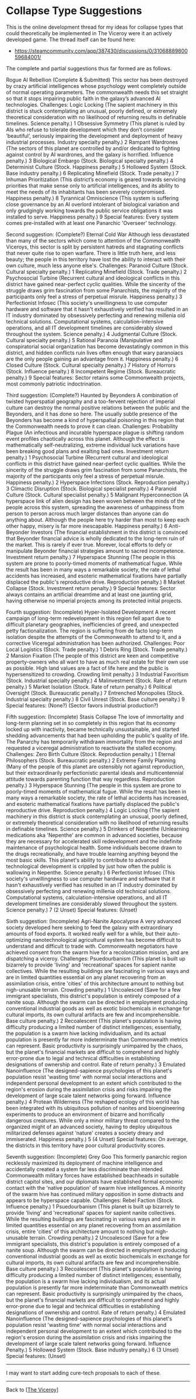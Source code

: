 # Collapse Type Suggestions

This is the online development thread for my ideas for collapse types that could theoretically be implemented in The Viceroy were it an actively developed game.  The thread itself can be found here:
* https://steamcommunity.com/app/387430/discussions/0/3106888980059684001/

The complete and partial suggestions thus far formed are as follows.

Rogue AI Rebellion (Complete & Submitted)
This sector has been destroyed by crazy artificial intelligences whose psychology went completely outside of normal operating parameters. The commonwealth needs this set straight so that it stops impairing public faith in the galaxy’s advanced AI technologies.
Challenges:
Logic Locking (The sapient machinery in this district is stuck contemplating an unusual, poorly defined, or extremely theoretical consideration with no likelihood of returning results in definable timelines. Science penalty.)  1
Obsessive Symmetry (This planet is ruled by AIs who refuse to tolerate development which they don’t consider ‘beautiful’, seriously impairing the development and deployment of heavy industrial processes. Industry specialty penalty.)  2
Rampant Wardrones (The sectors of this planet are controlled by and/or dedicated to fighting against control by AI wardrones, and the galaxy is horrified. Influence penalty.)  3
Biological Embargo (Stock. Biological specialty penalty.)  4
Determinist Culture (Stock. Happiness penalty.)  5
Hollowed System (Stock. Base industry penalty.)  6
Replicating Minefield (Stock. Trade penalty.)  7
Inhuman Prioritization (This district’s economy is geared towards servicing priorities that make sense only to artificial intelligences, and its ability to meet the needs of its inhabitants has been severely compromised. Happiness penalty.)  8
Tyrannical Omniscience (This system is suffering close governance by an AI overlord intolerant of biological variation and only grudgingly working towards the public service obligations it was installed to serve. Happiness penalty.)  9
Special features:
Every system comes pre-installed with at least one Panarchic 'Overseer' technology.


Second suggestion:  (Complete?)
Eternal Cold War
Although less devastated than many of the sectors which come to attention of the Commonwealth Viceroys, this sector is split by persistent hatreds and stagnating conflicts that never quite rise to open warfare.  There is little truth here, and less beauty; the people in this territory have lost the ability to interact with their own culture, much less anyone else's.
Challenges:
Paranoid Culture (Stock. Cultural specialty penalty.)  1
Replicating Minefield (Stock.  Trade penalty.)  2
Psychosocial Turbine (Recurrent cultural and ideological conflicts in this district have gained near-perfect cyclic qualities.  While the sincerity of the struggle draws grim fascination from some Panarchists, the majority of the participants only feel a stress of perpetual misrule.  Happiness penalty.)  3
Perfectionist Infosec (This society's unwillingness to use computer hardware and software that it hasn't exhaustively verified has resulted in an IT industry dominated by obsessively perfecting and renewing millenia old technical solutions.  Computational systems, calculation-intensive operations, and all IT development timelines are considerably slowed throughout the system.  Science penalty.)  4
Judgmental Culture (Stock.  Cultural specialty penalty.)  5
Rational Paranoia (Manipulative and conspiratorial social organization has become devastatingly common in this district, and hidden conflicts ruin lives often enough that wary paranoiacs are the only people gaining an advantage from it.  Happiness penalty.)  6
Closed Culture (Stock. Cultural specialty penalty.)  7
History of Horrors (Stock.  Influence penalty.)  8
Incompetent Regime (Stock.  Bureaucratic penalty.)  9
Special features:
Sector retains some Commonwealth projects, most commonly patriotic indoctrination.

Third suggestion:  (Complete?)
Haunted by Beyonders
A combination of twisted hyperspatial geography and a too-fervent rejection of imperial culture can destroy the normal positive relations between the public and the Beyonders, and it has done so here.  The usually subtle presence of the Beyonders has become a kind of hyperspatial poisoning in this region that the Commonwealth needs to prove it can clean.
Challenges:
Probability Plague (An infectious and incurable hyperspace plague is shifting random event profiles chaotically across this planet.  Although the effect is mathematically self-neutralizing, extreme individual luck variations have been breaking good plans and exalting bad ones.  Investment return penalty.)  1
Psychosocial Turbine (Recurrent cultural and ideological conflicts in this district have gained near-perfect cyclic qualities.  While the sincerity of the struggle draws grim fascination from some Panarchists, the majority of the participants only feel a stress of perpetual misrule.  Happiness penalty.)  2
Hyperspace Infections (Stock.  Reproduction penalty.)  3
Climactic Disruption (Stock.  Biological specialist penalty.)  4
Paranoid Culture (Stock.  Cultural specialist penalty.)  5
Malignant Hyperconnection (A hyperspace link of alien design has been woven between the minds of the people across this system, spreading the awareness of unhappiness from person to person across much larger distances than anyone can do anything about.  Although the people here try harder than most to keep each other happy, misery is far more inescapable.  Happiness penalty.)  6
Anti-Beyonder Investors (The financial establishment in this district is convinced that Beyonder financial advice is wholly dedicated to the long-term ruin of the market.  This is rarely if ever true.  Morever, local efforts to defy or manipulate Beyonder financial strategies amount to sacred incompetence.  Investment return penalty.)  7
Hyperspace Stunning (The people in this system are prone to poorly-timed moments of mathematical fugue.  While the result has been in many ways a remarkable society, the rate of lethal accidents has increased, and esoteric mathematical fixations have partially displaced the public's reproductive drive.  Reproduction penalty.)  8
Market Collapse (Stock.  Investment return penalty.)  9
Special features:
Sector always contains an artificial dreamtime and at least one jaunting grid, having otherwise no imperial projects among its protected initial projects.

Fourth suggestion: (Incomplete)
Hyper-Isolated Development
A recent campaign of long-term redevelopment in this region fell apart due to difficult planetary geographies, inefficiencies of greed, and unexpected petty factionalization.  The region is suffering from de facto long-term isolation despite the attempts of the Commonwealth to attend to it, and a corrective Viceregal administration has been authorized.
Challenges:
Poor Local Logistics (Stock.  Trade penalty.)  1
Debris Ring (Stock.  Trade penalty.)  2
Mansion Fixation  (The people of this district are keen and competitive property-owners who all want to have as much real estate for their own use as possible.  High land values are a fact of life here and the public is hypersensitized to crowding.  Crowding limit penalty.)  3
Industrial Favoritism (Stock.  Industrial specialty penalty.)  4
Malinvestment (Stock.  Rate of return penalty.)  5
Market Isolation (Stock.  Rate of return penalty.)  6
Political Oversight (Stock.  Bureaucratic penalty.)  7
Entrenched Monopolies  (Stock.  Industrial specialty penalty.)  8
Civil Unrest  (Stock.  Base culture penalty.)  9
Special features:
(None?)  (Sector favors industrial production?)

Fifth suggestion: (Incomplete)
Stasis Collapse
The love of immortality and long-term planning set in so completely in this region that its economy locked up with inactivity, became technically unsustainable, and started shedding advancements that had been upholding the public's quality of life.  The Panarchy has temporarily withdrawn immortality from the region and requested a viceregal administration to reactivate the stalled economy.
Challenges:
Zero Birth Culture (Stock.  Reproduction penalty.)  1
Eternal Philosophers  (Stock.  Bureaucratic penalty.)  2
Extreme Family Planning  (Many of the people of this planet are ostensibly not against reproduction, but their extraordinarily perfectionistic parental ideals and multicentennial attitude towards parenting function that way regardless.  Reproduction penalty.)  3
Hyperspace Stunning (The people in this system are prone to poorly-timed moments of mathematical fugue.  While the result has been in many ways a remarkable society, the rate of lethal accidents has increased, and esoteric mathematical fixations have partially displaced the public's reproductive drive.  Reproduction penalty.)  4
Logic Locking (The sapient machinery in this district is stuck contemplating an unusual, poorly defined, or extremely theoretical consideration with no likelihood of returning results in definable timelines. Science penalty.)  5
Drinkers of Nepenthe (Unlearning medications aka 'Nepenthe' are common in advanced societies, because they are necessary for accelerated skill redevelopment and the indefinite maintenance of psychological health.  Some individuals become drawn to the drugs recreationally, and have trouble learning anything beyond the most basic skills.  This planet's ability to contribute to advanced technological development is crippled by just how often the public is wallowing in Nepenthe.  Science penalty.)  6
Perfectionist Infosec (This society's unwillingness to use computer hardware and software that it hasn't exhaustively verified has resulted in an IT industry dominated by obsessively perfecting and renewing millenia old technical solutions.  Computational systems, calculation-intensive operations, and all IT development timelines are considerably slowed throughout the system.  Science penalty.)  7
(2 Unset)
Special features:
(Unset)

Sixth suggestion: (Incomplete)
Agri-Nanite Apocalypse
A very advanced society developed here seeking to feed the galaxy with extraordinary amounts of food exports.  It worked really well for a while, but their auto-optimizing nanotechnological agricultural system has become difficult to understand and difficult to trade with.  Commonwealth negotiators have achieved consent from the swarm hive for a recolonization mission, and are dispatching a viceroy.
Challenges:
Psuedourbanism (This planet is built up bizarrely to provide 'living' and 'recreational' spaces for sapient nanite collectives.  While the resulting buildings are fascinating in various ways and are in limited quantities essential on any planet recovering from an assimilation crisis, entire 'cities' of this architecture amount to nothing but nigh-unusable terrain.  Crowding penalty.)  1
Uncoalesced (Save for a few immigrant specialists, this district's population is entirely composed of a nanite soup.  Although the swarm can be directed in employment producing conventional industrial goods as well as exotic biochemicals in exchange for cultural imports, its own cultural artifacts are few and incomprehensible.  Base culture penalty.)  2
Recoalescent (This planet's population is having difficulty producing a limited number of distinct intelligences; essentially, the population is a swarm hive lacking individualism, and its actual population is presently far more indeterminate than Commonwealth metrics can represent.  Basic productivity is surprisingly unimpaired by the chaos, but the planet's financial markets are difficult to comprehend and highly error-prone due to legal and technical difficulties in establishing designations of ownership and control.  Rate of return penalty.)  3
Emulated Nanoinfluence (The designed-sapience psychologies of this planet's population resist 'wasting time' with normal social interactions and independent personal development to an extent which contributed to the region's erosion during the assimilation crisis and risks impairing the development of large scale talent networks going forward.  Influence penalty.)  4
Protean Wilderness (The reshaped ecology of this world has been integrated with its ubiquitous pollution of nanites and bioengineering experiments to produce an environment of bizarre and horrifically dangerous creatures.  While only a minor military threat compared to the organized might of an advanced society, having to deploy ubiquitous militarized defenses against 'nature' creates a society dreary and immiserated.  Happiness penalty.)  5
(4 Unset)
Special features:
On average, the districts in this territory have poor cultural productivity scores.

Seventh suggestion: (Incomplete)
Grey Goo
This formerly panarchic region recklessly maximized its deployment of machine intelligence and accidentally created a system far less discriminate than intended.  Commonwealth military forces have established beachheads in suitable district capitol sites, and our diplomats have established formal economic contact with the 'native population' of swarm hive intelligences.  A minority of the swarm hive has continued military opposition in some distracts and appears to be hyperspace capable.
Challenges:
Rebel Faction (Stock.  Influence penalty.)  1
Psuedourbanism (This planet is built up bizarrely to provide 'living' and 'recreational' spaces for sapient nanite collectives.  While the resulting buildings are fascinating in various ways and are in limited quantities essential on any planet recovering from an assimilation crisis, entire 'cities' of this architecture amount to nothing but nigh-unusable terrain.  Crowding penalty.)  2
Uncoalesced (Save for a few immigrant specialists, this district's population is entirely composed of a nanite soup.  Although the swarm can be directed in employment producing conventional industrial goods as well as exotic biochemicals in exchange for cultural imports, its own cultural artifacts are few and incomprehensible.  Base culture penalty.)  3
Recoalescent (This planet's population is having difficulty producing a limited number of distinct intelligences; essentially, the population is a swarm hive lacking individualism, and its actual population is presently far more indeterminate than Commonwealth metrics can represent.  Basic productivity is surprisingly unimpaired by the chaos, but the planet's financial markets are difficult to comprehend and highly error-prone due to legal and technical difficulties in establishing designations of ownership and control.  Rate of return penalty.)  4
Emulated Nanoinfluence (The designed-sapience psychologies of this planet's population resist 'wasting time' with normal social interactions and independent personal development to an extent which contributed to the region's erosion during the assimilation crisis and risks impairing the development of large scale talent networks going forward.  Influence Penalty.)  5
Hollowed System (Stock. Base industry penalty.)  6
(3 Unset)
Special features:
(Unset)


---
I may want to start adding cure-tech proposals to each of these.

---
Back to [[The Viceroy]]

[//begin]: # "Autogenerated link references for markdown compatibility"
[The Viceroy]: The-Viceroy.md "The-Viceroy"
[//end]: # "Autogenerated link references"